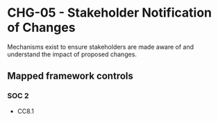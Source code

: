 # CHG-05 - Stakeholder Notification of Changes
Mechanisms exist to ensure stakeholders are made aware of and understand the impact of proposed changes. 
## Mapped framework controls
### SOC 2
- CC8.1